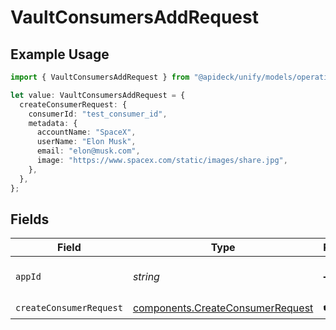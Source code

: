 # VaultConsumersAddRequest

## Example Usage

```typescript
import { VaultConsumersAddRequest } from "@apideck/unify/models/operations";

let value: VaultConsumersAddRequest = {
  createConsumerRequest: {
    consumerId: "test_consumer_id",
    metadata: {
      accountName: "SpaceX",
      userName: "Elon Musk",
      email: "elon@musk.com",
      image: "https://www.spacex.com/static/images/share.jpg",
    },
  },
};
```

## Fields

| Field                                                                                | Type                                                                                 | Required                                                                             | Description                                                                          | Example                                                                              |
| ------------------------------------------------------------------------------------ | ------------------------------------------------------------------------------------ | ------------------------------------------------------------------------------------ | ------------------------------------------------------------------------------------ | ------------------------------------------------------------------------------------ |
| `appId`                                                                              | *string*                                                                             | :heavy_minus_sign:                                                                   | The ID of your Unify application                                                     | dSBdXd2H6Mqwfg0atXHXYcysLJE9qyn1VwBtXHX                                              |
| `createConsumerRequest`                                                              | [components.CreateConsumerRequest](../../models/components/createconsumerrequest.md) | :heavy_check_mark:                                                                   | N/A                                                                                  |                                                                                      |
